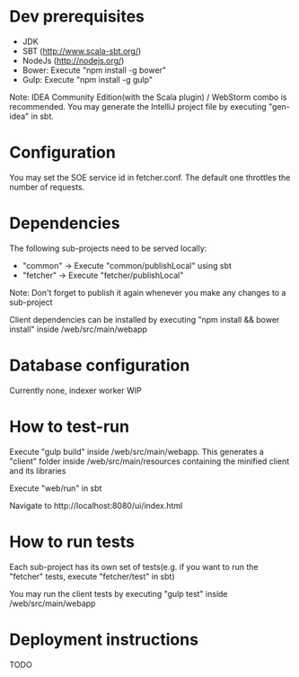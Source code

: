 # Dev prerequisites

  * JDK
  * SBT (http://www.scala-sbt.org/)
  * NodeJs (http://nodejs.org/)
  * Bower: Execute "npm install -g bower"
  * Gulp: Execute "npm install -g gulp"

Note: IDEA Community Edition(with the Scala plugin) / WebStorm combo is recommended. You may generate the IntelliJ project file by executing "gen-idea" in sbt.

# Configuration

You may set the SOE service id in fetcher.conf. The default one throttles the number of requests.

# Dependencies

The following sub-projects need to be served locally:

   * "common" -> Execute "common/publishLocal" using sbt
   * "fetcher" -> Execute "fetcher/publishLocal"

Note: Don't forget to publish it again whenever you make any changes to a sub-project

Client dependencies can be installed by executing "npm install && bower install" inside /web/src/main/webapp 

# Database configuration

Currently none, indexer worker WIP

# How to test-run

Execute "gulp build" inside /web/src/main/webapp. This generates a "client" folder inside /web/src/main/resources containing the minified client and its libraries

Execute "web/run" in sbt

Navigate to http://localhost:8080/ui/index.html

# How to run tests

Each sub-project has its own set of tests(e.g. if you want to run the "fetcher" tests, execute "fetcher/test" in sbt)

You may run the client tests by executing "gulp test" inside /web/src/main/webapp

# Deployment instructions

TODO